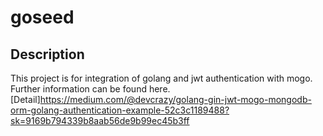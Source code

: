 # goseed
## Description
This project is for integration of golang and jwt authentication with mogo.
Further information can be found here. 
[Detail]https://medium.com/@devcrazy/golang-gin-jwt-mogo-mongodb-orm-golang-authentication-example-52c3c1189488?sk=9169b794339b8aab56de9b99ec45b3ff
